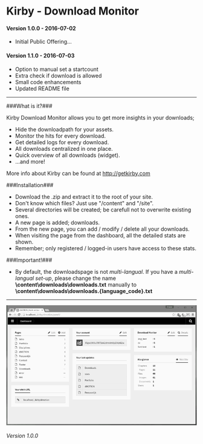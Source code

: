 # Kirby - Download Monitor

#### Version 1.0.0 - 2016-07-02

- Initial Public Offering...

#### Version 1.1.0 - 2016-07-03

- Option to manual set a startcount
- Extra check if download is allowed
- Small code enhancements
- Updated README file

****

###What is it?###

Kirby Download Monitor allows you to get more insights in your downloads;

- Hide the downloadpath for your assets.
- Monitor the hits for every download.
- Get detailed logs for every download.
- All downloads centralized in one place.
- Quick overview of all downloads (widget).
- ...and more!

More info about Kirby can be found at http://getkirby.com

###Installation###

- Download the .zip and extract it to the root of your site.
- Don't know which files? Just use "/content" and "/site".
- Several directories will be created; be carefull not to overwrite existing ones.
- A new page is added; downloads.
- From the new page, you can add / modify / delete all your downloads.
- When visiting the page from the dashboard, all the detailed stats are shown.
- Remember; only registered / logged-in users have access to these stats.

###Important!###

- By default, the downloadspage is not *multi-langual*. If you have a *multi-langual set-up*, please change the name **\content\downloads\downloads.txt** manually to **\content\downloads\downloads.{language_code}.txt**

****

![Kirby - Download Monitor](kirby-download-monitor.gif "Kirby - Download Monitor")

*Version 1.0.0*